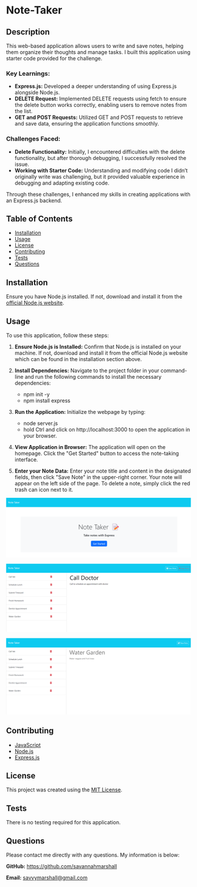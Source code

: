 # Note-Taker

## Description
This web-based application allows users to write and save notes, helping them organize their thoughts and manage tasks. I built this application using starter code provided for the challenge.

### Key Learnings:
* **Express.js:** Developed a deeper understanding of using Express.js alongside Node.js.
* **DELETE Request:** Implemented DELETE requests using fetch to ensure the delete button works correctly, enabling users to remove notes from the list.
* **GET and POST Requests:** Utilized GET and POST requests to retrieve and save data, ensuring the application functions smoothly.

### Challenges Faced:
* **Delete Functionality:** Initially, I encountered difficulties with the delete functionality, but after thorough debugging, I successfully resolved the issue.
* **Working with Starter Code:** Understanding and modifying code I didn’t originally write was challenging, but it provided valuable experience in debugging and adapting existing code.

Through these challenges, I enhanced my skills in creating applications with an Express.js backend. 

## Table of Contents
  
- [Installation](#installation)
- [Usage](#usage)
- [License](#license)
- [Contributing](#contributing)
- [Tests](#tests)
- [Questions](#questions)

## Installation
Ensure you have Node.js installed. If not, download and install it from the [official Node.js website](https://nodejs.org/en).

## Usage

To use this application, follow these steps:

1. **Ensure Node.js is Installed:** Confirm that Node.js is installed on your machine. If not, download and install it from the official Node.js website which can be found in the installation section above.

2. **Install Dependencies:** Navigate to the project folder in your command-line and run the following commands to install the necessary dependencies:
   * npm init -y
   * npm install express
3. **Run the Application:** Initialize the webpage by typing:
   * node server.js
   * hold Ctrl and click on http://localhost:3000 to open the application in your browser.
4. **View Application in Browser:** The application will open on the homepage. Click the "Get Started" button to access the note-taking interface.
5. **Enter your Note Data:** Enter your note title and content in the designated fields, then click "Save Note" in the upper-right corner. Your note will appear on the left side of the page. To delete a note, simply click the red trash can icon next to it.

![screenshot of landing page](https://github.com/savannahmarshall/Note-Taker/blob/main/public/assets/note-taker-2.png)

![screenshot of save and clear form features present](https://github.com/savannahmarshall/Note-Taker/blob/main/public/assets/note-taker-3.png)

![screenshot of note examples](https://github.com/savannahmarshall/Note-Taker/blob/main/public/assets/note-taker-1.png)



## Contributing
* [JavaScript](https://www.javascript.com/)
* [Node.js](https://nodejs.org/en)
* [Express.js](https://expressjs.com/)

## License
This project was created using the [MIT License](https://opensource.org/license/MIT).

## Tests
There is no testing required for this application.

## Questions
Please contact me directly with any questions. My information is below:  

**GitHub:** https://github.com/savannahmarshall  

**Email:** savvymarshall@gmail.com
